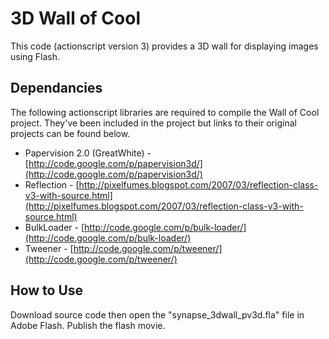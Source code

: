 3D Wall of Cool
=============
This code (actionscript version 3) provides a 3D wall for displaying images using Flash.


Dependancies
-------
The following actionscript libraries are required to compile the Wall of Cool project.  They've been included in the project but links to their original projects can be found below.

*   Papervision 2.0 (GreatWhite) - [http://code.google.com/p/papervision3d/](http://code.google.com/p/papervision3d/)
*   Reflection - [http://pixelfumes.blogspot.com/2007/03/reflection-class-v3-with-source.html](http://pixelfumes.blogspot.com/2007/03/reflection-class-v3-with-source.html)
*   BulkLoader - [http://code.google.com/p/bulk-loader/](http://code.google.com/p/bulk-loader/)
*   Tweener - [http://code.google.com/p/tweener/](http://code.google.com/p/tweener/)

How to Use
-------
Download source code then open the "synapse_3dwall_pv3d.fla" file in Adobe Flash.  Publish the flash movie.